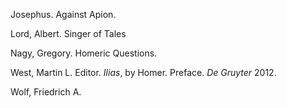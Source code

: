 Josephus. Against Apion.

Lord, Albert. Singer of Tales

Nagy, Gregory. Homeric Questions.

West, Martin L. Editor. *Ilias*, by Homer. Preface. *De Gruyter* 2012.

Wolf, Friedrich A.
